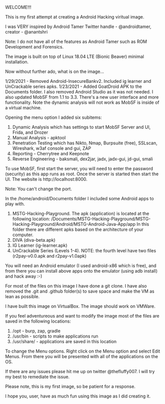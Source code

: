 WELCOME!!!

This is my first attempt at creating a Android Hacking viritual image.

I was VERY inspired by Android Tamer Twitter handle - @androidtamer, creator - @anantshri

Note: I do not have all of the features as Android Tamer such as ROM Development and Forensics.

The image is built on top of Linux 18.04 LTE (Bionic Beaver) minimal installation. 

Now without further ado, what is on the image...

1/29/2021 - Removed Android-InsecureBankv2. Included ig learner and UnCrackable series apks.
1/23/2021 - Added GoatDroid APK to the Documents folder. I also removed Android Studio
as it was not needed. I also updated MobSF from 1.1 to 3.3. There's a new user interface
and more functionality. Note the dynamic analysis will not work as MobSF is inside of a virtual
machine.

Opening the menu option I added six subitems:
1. Dynamic Analysis which has settings to start MobSF Server and UI, Frida, and Drozer
2. Manual Analysis - apktool
3. Penetration Testing which has Nikto, Nmap, Burpsuite (free), SSLscan, Wireshark, w3af console and gui, ZAP
4. Reporting - Cherrytree and Keepnote
5. Reverse Engineering - baksmali, dex2jar, jadx, jadx-gui, jd-gui, smali

To use MobSF, first start the server, you will need to enter the password (security) as this app runs as root.
Once the server is started then start the UI. The website is http://localhost:8000. 

Note: You can't change the port.

In the /home/android/Documents folder I included some Android apps to play with.
1. MSTG-Hacking-Playground. The apk (application) is located at the following location:
/Documents/MSTG-Hacking-Playground/MSTG-Hacking-Playground/Android/MSTG-Android-Java-App/app
In this folder there are different apks based on the architecture of your computer.
2. DIVA (diva-beta.apk)
3. IG Learner (ig-learner.apk)
5. UnCrackable Series (Levels 1-4). NOTE: the fourth level have two files (r2pay-v0.0.apk and r2pay-v1.0apk)

You will need an Android emulator (I used android-x86 which is free), and from there you can install above apps onto the emulator (using adb install) and hack away :-)

For most of the files on this image I have done a git clone. I have also removed the .git and .github folder(s) to save space and make the VM as lean as possible.

I have built this image on VirtualBox. The image should work on VMWare.

If you feel adventureous and want to modify the image most of the files are saved in the following locations:
1. /opt - burp, zap, gradle
2. /usr/bin - scripts to make applications run
3. /usr/share/ - applications are saved in this location

To change the Menu options. Right click on the Menu option and select Edit Menus.
From there you will be presented with all of the applications on the OS.

If there are any issues please hit me up on twitter @thefluffy007. I will try my best to remediate the issue. 

Please note, this is my first image, so be patient for a response.

I hope you, user, have as much fun using this image as I did creating it.
